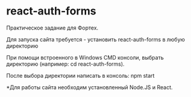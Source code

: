 # react-auth-forms
Практическое задание для Фортех.

Для запуска сайта требуется - установить react-auth-forms в любую директорию


При помощи встроенного в Windows CMD консоли, выбрать директорию (например: cd react-auth-forms).


После выбора директории написать в консоль: npm start

*Для работы сайта необходим установленный Node.JS и React.
